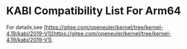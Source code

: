 # KABI Compatibility List For Arm64

For details,see [https://gitee.com/openeuler/kernel/tree/kernel-4.19/kabi/2019-V1](https://gitee.com/openeuler/kernel/tree/kernel-4.19/kabi/2019-V1).